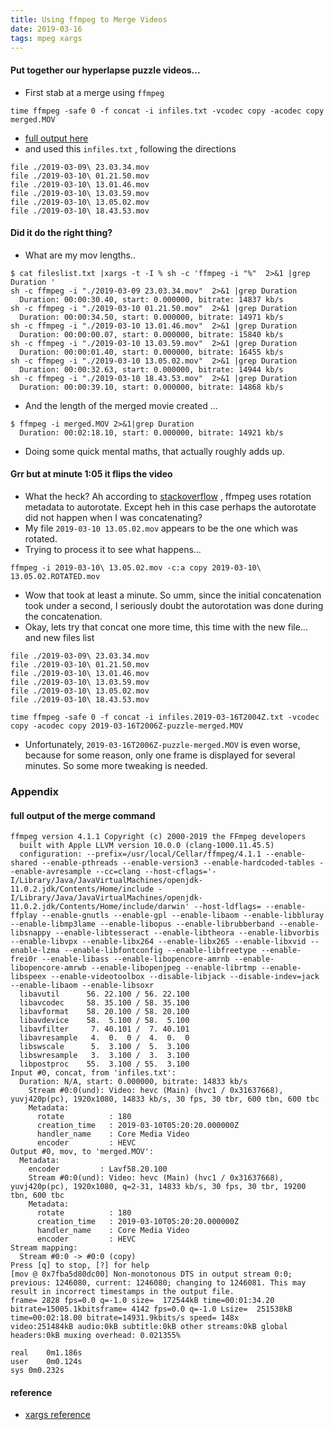 ```yaml
---
title: Using ffmpeg to Merge Videos
date: 2019-03-16
tags: mpeg xargs
---
```


#### Put together our hyperlapse puzzle videos...
* First stab at a merge using `ffmpeg`
```
time ffmpeg -safe 0 -f concat -i infiles.txt -vcodec copy -acodec copy merged.MOV
```
* [full output here](#full-output-of-the-merge-command)
* and used this `infiles.txt` , following the directions
```
file ./2019-03-09\ 23.03.34.mov
file ./2019-03-10\ 01.21.50.mov
file ./2019-03-10\ 13.01.46.mov
file ./2019-03-10\ 13.03.59.mov
file ./2019-03-10\ 13.05.02.mov
file ./2019-03-10\ 18.43.53.mov
```

#### Did it do the right thing? 
* What are my mov lengths..
```
$ cat fileslist.txt |xargs -t -I % sh -c 'ffmpeg -i "%"  2>&1 |grep Duration '
sh -c ffmpeg -i "./2019-03-09 23.03.34.mov"  2>&1 |grep Duration 
  Duration: 00:00:30.40, start: 0.000000, bitrate: 14837 kb/s
sh -c ffmpeg -i "./2019-03-10 01.21.50.mov"  2>&1 |grep Duration 
  Duration: 00:00:34.50, start: 0.000000, bitrate: 14971 kb/s
sh -c ffmpeg -i "./2019-03-10 13.01.46.mov"  2>&1 |grep Duration 
  Duration: 00:00:00.07, start: 0.000000, bitrate: 15840 kb/s
sh -c ffmpeg -i "./2019-03-10 13.03.59.mov"  2>&1 |grep Duration 
  Duration: 00:00:01.40, start: 0.000000, bitrate: 16455 kb/s
sh -c ffmpeg -i "./2019-03-10 13.05.02.mov"  2>&1 |grep Duration 
  Duration: 00:00:32.63, start: 0.000000, bitrate: 14944 kb/s
sh -c ffmpeg -i "./2019-03-10 18.43.53.mov"  2>&1 |grep Duration 
  Duration: 00:00:39.10, start: 0.000000, bitrate: 14868 kb/s
```
* And the length of the merged movie created ... 
```
$ ffmpeg -i merged.MOV 2>&1|grep Duration
  Duration: 00:02:18.10, start: 0.000000, bitrate: 14921 kb/s
```
* Doing some quick mental maths, that actually roughly adds up.

#### Grr but at minute 1:05 it flips the video
* What the heck? Ah according to [stackoverflow](https://superuser.com/questions/578321/how-to-rotate-a-video-180-with-ffmpeg) , ffmpeg uses rotation metadata to autorotate. Except heh in this case perhaps the autorotate did not happen when I was concatenating?
* My file `2019-03-10 13.05.02.mov` appears to be the one which was rotated.
* Trying to process it to see what happens...
```
ffmpeg -i 2019-03-10\ 13.05.02.mov -c:a copy 2019-03-10\ 13.05.02.ROTATED.mov

```
* Wow that took at least a minute. So umm, since the initial concatenation took under a second, I seriously doubt the autorotation was done during the concatenation.
* Okay, lets try that concat one more time, this time with the new file... and new files list
```
file ./2019-03-09\ 23.03.34.mov
file ./2019-03-10\ 01.21.50.mov
file ./2019-03-10\ 13.01.46.mov
file ./2019-03-10\ 13.03.59.mov
file ./2019-03-10\ 13.05.02.mov
file ./2019-03-10\ 18.43.53.mov
```
```
time ffmpeg -safe 0 -f concat -i infiles.2019-03-16T2004Z.txt -vcodec copy -acodec copy 2019-03-16T2006Z-puzzle-merged.MOV

```
* Unfortunately, `2019-03-16T2006Z-puzzle-merged.MOV` is even worse, because for some reason, only one frame is displayed for several minutes. So some more tweaking is needed.

### Appendix
#### full output of the merge command
```
ffmpeg version 4.1.1 Copyright (c) 2000-2019 the FFmpeg developers
  built with Apple LLVM version 10.0.0 (clang-1000.11.45.5)
  configuration: --prefix=/usr/local/Cellar/ffmpeg/4.1.1 --enable-shared --enable-pthreads --enable-version3 --enable-hardcoded-tables --enable-avresample --cc=clang --host-cflags='-I/Library/Java/JavaVirtualMachines/openjdk-11.0.2.jdk/Contents/Home/include -I/Library/Java/JavaVirtualMachines/openjdk-11.0.2.jdk/Contents/Home/include/darwin' --host-ldflags= --enable-ffplay --enable-gnutls --enable-gpl --enable-libaom --enable-libbluray --enable-libmp3lame --enable-libopus --enable-librubberband --enable-libsnappy --enable-libtesseract --enable-libtheora --enable-libvorbis --enable-libvpx --enable-libx264 --enable-libx265 --enable-libxvid --enable-lzma --enable-libfontconfig --enable-libfreetype --enable-frei0r --enable-libass --enable-libopencore-amrnb --enable-libopencore-amrwb --enable-libopenjpeg --enable-librtmp --enable-libspeex --enable-videotoolbox --disable-libjack --disable-indev=jack --enable-libaom --enable-libsoxr
  libavutil      56. 22.100 / 56. 22.100
  libavcodec     58. 35.100 / 58. 35.100
  libavformat    58. 20.100 / 58. 20.100
  libavdevice    58.  5.100 / 58.  5.100
  libavfilter     7. 40.101 /  7. 40.101
  libavresample   4.  0.  0 /  4.  0.  0
  libswscale      5.  3.100 /  5.  3.100
  libswresample   3.  3.100 /  3.  3.100
  libpostproc    55.  3.100 / 55.  3.100
Input #0, concat, from 'infiles.txt':
  Duration: N/A, start: 0.000000, bitrate: 14833 kb/s
    Stream #0:0(und): Video: hevc (Main) (hvc1 / 0x31637668), yuvj420p(pc), 1920x1080, 14833 kb/s, 30 fps, 30 tbr, 600 tbn, 600 tbc
    Metadata:
      rotate          : 180
      creation_time   : 2019-03-10T05:20:20.000000Z
      handler_name    : Core Media Video
      encoder         : HEVC
Output #0, mov, to 'merged.MOV':
  Metadata:
    encoder         : Lavf58.20.100
    Stream #0:0(und): Video: hevc (Main) (hvc1 / 0x31637668), yuvj420p(pc), 1920x1080, q=2-31, 14833 kb/s, 30 fps, 30 tbr, 19200 tbn, 600 tbc
    Metadata:
      rotate          : 180
      creation_time   : 2019-03-10T05:20:20.000000Z
      handler_name    : Core Media Video
      encoder         : HEVC
Stream mapping:
  Stream #0:0 -> #0:0 (copy)
Press [q] to stop, [?] for help
[mov @ 0x7fba5d80dc00] Non-monotonous DTS in output stream 0:0; previous: 1246080, current: 1246080; changing to 1246081. This may result in incorrect timestamps in the output file.
frame= 2828 fps=0.0 q=-1.0 size=  172544kB time=00:01:34.20 bitrate=15005.1kbitsframe= 4142 fps=0.0 q=-1.0 Lsize=  251538kB time=00:02:18.00 bitrate=14931.9kbits/s speed= 148x    
video:251484kB audio:0kB subtitle:0kB other streams:0kB global headers:0kB muxing overhead: 0.021355%

real	0m1.186s
user	0m0.124s
sys	0m0.232s
```

#### reference
* [xargs reference](https://shapeshed.com/unix-xargs/)
